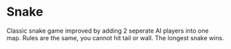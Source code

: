# Snake
Classic snake game improved by adding 2 seperate AI players into one map. Rules are the same, you cannot hit tail or wall. The longest snake wins.

